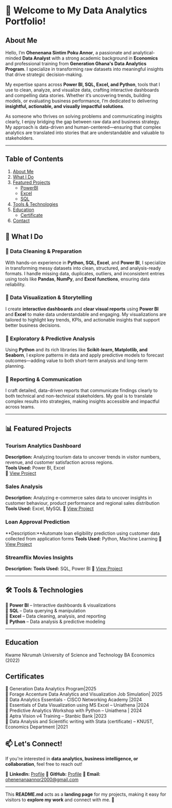# 👋 Welcome to My Data Analytics Portfolio!  
## About Me
Hello, I’m **Ohenenana Sintim Poku Annor**, a passionate and analytical-minded **Data Analyst** with a strong academic background in **Economics** and professional training from **Generation Ghana's Data Analytics Program**. I specialize in transforming raw datasets into meaningful insights that drive strategic decision-making.

My expertise spans across **Power BI, SQL, Excel, and Python**, tools that I use to clean, analyze, and visualize data, crafting interactive dashboards and compelling data stories. Whether it’s uncovering trends, building models, or evaluating business performance, I’m dedicated to delivering **insightful, actionable, and visually impactful solutions**.

As someone who thrives on solving problems and communicating insights clearly, I enjoy bridging the gap between raw data and business strategy. My approach is data-driven and human-centered—ensuring that complex analytics are translated into stories that are understandable and valuable to stakeholders.

---
## Table of Contents
1. [About Me](#about-me)
2. [What I Do](#what-i-do)
3. [Featured Projects](#featured-projects)
    - [PowerBI](#tourism-analytics-dashboard)
    - [Excel](#sales-analysis)
    - [SQL](#loan-approval-prediction)
4. [Tools & Technologies](#tools--technologies)
5. [Education](#education)
    - [Certificate](#certificates)
6. [Contact](#lets-connect)

      
## 💼 What I Do  

### 📌 Data Cleaning & Preparation  
With hands-on experience in **Python, SQL, Excel**, and **Power BI**, I specialize in transforming messy datasets into clean, structured, and analysis-ready formats. I handle missing data, duplicates, outliers, and inconsistent entries using tools like **Pandas**, **NumPy**, and **Excel functions**, ensuring data reliability.

### 📌 Data Visualization & Storytelling  
I create **interactive dashboards** and **clear visual reports** using **Power BI** and **Excel** to make data understandable and engaging. My visualizations are tailored to highlight key trends, KPIs, and actionable insights that support better business decisions.

### 📌 Exploratory & Predictive Analysis  
Using **Python** and its rich libraries like **Scikit-learn, Matplotlib, and Seaborn**, I explore patterns in data and apply predictive models to forecast outcomes—adding value to both short-term analysis and long-term planning.

### 📌 Reporting & Communication  
I craft detailed, data-driven reports that communicate findings clearly to both technical and non-technical stakeholders. My goal is to translate complex results into strategies, making insights accessible and impactful across teams.

---

## 📊 Featured Projects  

### **Tourism Analytics Dashboard**  
**Description:** Analyzing tourism data to uncover trends in visitor numbers, revenue, and customer satisfaction across regions.  
**Tools Used:** Power BI, Excel  
📌 [View Project](https://github.com/Ohenenanaannor/DA_Projects/tree/master/Tourism_Analysis) 

### **Sales Analysis**
**Description:** Analyzing e-commerce sales data to uncover insights in customer behaviour, product performance and regional sales distribution
**Tools Used:** Excel, MySQL
📌 [View Project](https://github.com/Ohenenanaannor/DA_Projects/tree/master/E-commerce%20Sales%20Analysis) 

### **Loan Approval Prediction**
**Description:**Automate loan eligibility prediction using customer data collected from application forms
**Tools Used:** Python, Machine Learning 
📌 [View Project](https://github.com/Ohenenanaannor/DA_Projects/tree/master/Finance%20Loan%20Approval%20Prediction) 

### **Streamflix Movies Insights**
**Description:**
**Tools Used:** SQL, Power BI
📌 [View Project]() 

---

## 🛠️ Tools & Technologies  
🔹 **Power BI** – Interactive dashboards & visualizations  
🔹 **SQL** – Data querying & manipulation  
🔹 **Excel** – Data cleaning, analysis, and reporting  
🔹 **Python** – Data analysis & predictive modeling  

---
##  Education
Kwame Nkrumah University of Science and Technology
BA Economics (2022)

## Certificates
🔹	Generation Data Analytics Program|2025   
🔹  Forage Accenture Data Analytics and Visualization Job Simulation| 2025  
🔹	Data Analytics Essentials - CISCO Networking Academy |2024  
🔹	Essentials of Data Visualization using MS Excel – Uniathena |2024  
🔹	Predictive Analytics Workshop with Python – Uniathena | 2024  
🔹	Aptra Vision v4 Training – Stanbic Bank |2023  
🔹	Data Analysis and Scientific writing with Stata (certificate) – KNUST, Economics Department |2021  


## 📫 Let's Connect!  
If you're interested in **data analytics, business intelligence, or collaboration**, feel free to reach out!  

📌 **LinkedIn:** [Profile](https://www.linkedin.com/in/ohenenana-annor-sintim-poku)
📌 **GitHub:** [Profile](https://github.com/Ohenenanaannor)
📌 **Email:** [ohenenanaannor2000@gmail.com](mailto:ohenenanaannor2000@gmail.com)
  

---

This **README.md** acts as a **landing page** for my projects, making it easy for visitors to **explore my work** and connect with me. 🚀  

